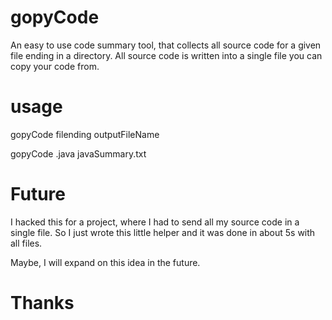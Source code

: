 # gopyCode

An easy to use code summary tool, that collects all source code for a given file ending in a directory.
All source code is written into a single file you can copy your code from.
# usage

gopyCode filending outputFileName

gopyCode .java javaSummary.txt


# Future

I hacked this for a project, where I had to send all my source code in a single file. So I just wrote this little helper and it was done in about 5s with all files.

Maybe, I will expand on this idea in the future.


# Thanks